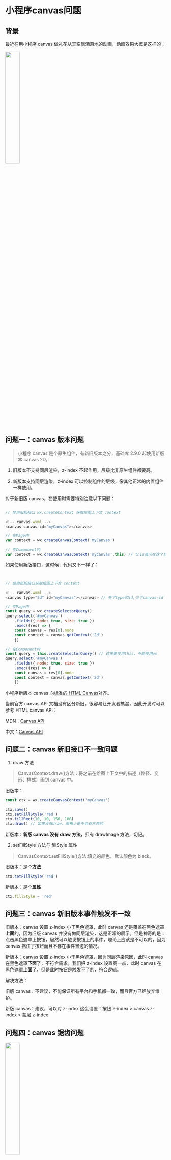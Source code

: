 # 小程序canvas问题

## 背景

最近在用小程序 canvas 做礼花从天空飘洒落地的动画，动画效果大概是这样的：

<img src="https://user-images.githubusercontent.com/9975520/123932101-b0068700-d9c3-11eb-9934-b1f7c719ad40.png" width = "30%" height = "30%" align=center />

## 问题一：canvas 版本问题

> 小程序 canvas 是个原生组件，有新旧版本之分，基础库 2.9.0 起使用新版本 canvas 2D。

1. 旧版本不支持同层渲染，z-index 不起作用，层级比非原生组件都要高。

2. 新版本支持同层渲染，z-index 可以控制组件的层级，像其他正常的内置组件一样使用。

对于新旧版 canvas，在使用时需要特别注意以下问题：

```js

// 使用旧版接口 wx.createContext 获取绘图上下文 context

<!-- canvas.wxml -->
<canvas canvas-id="myCanvas"></canvas>

// 在Page内
var context = wx.createCanvasContext('myCanvas')

// 在Component内
var context = wx.createCanvasContext('myCanvas',this) // this表示在这个自定义组件下查找，不可缺少

```

如果使用新版接口，这时候，代码又不一样了：

```js


// 使用新版接口获取绘图上下文 context

<!-- canvas.wxml -->
<canvas type="2d" id="myCanvas"></canvas> // 多了type和id,少了canvas-id

// 在Page内
const query = wx.createSelectorQuery()
query.select('#myCanvas')
    .fields({ node: true, size: true })
    .exec((res) => {
    const canvas = res[0].node
    const context = canvas.getContext('2d')
    })

// 在Component内
const query = this.createSelectorQuery() // 这里要使用this，不能使用wx
query.select('#myCanvas')
    .fields({ node: true, size: true })
    .exec((res) => {
    const canvas = res[0].node
    const context = canvas.getContext('2d')
    })

```

小程序新版本 canvas 向[标准的 HTML Canvas](https://html.spec.whatwg.org/multipage/canvas.html#the-canvas-element)对齐。

当前官方 canvas API 文档没有区分新旧，很容易让开发者搞混，因此开发时可以参考 HTML canvas API：

MDN：[Canvas API](https://developer.mozilla.org/en-US/docs/Web/API/Canvas_API)

中文：[Canvas API](https://www.canvasapi.cn/CanvasRenderingContext2D/)

## 问题二：canvas 新旧接口不一致问题

1. draw 方法

> CanvasContext.draw()方法：将之前在绘图上下文中的描述（路径、变形、样式）画到 canvas 中。

旧版本：

```js
const ctx = wx.createCanvasContext('myCanvas')

ctx.save()
ctx.setFillStyle('red')
ctx.fillRect(10, 10, 150, 100)
ctx.draw() // 如果没有draw，画布上是不会有东西的
```

新版本：**新版 canvas 没有 draw 方法**，只有 drawImage 方法，切记。

2. setFillStyle 方法与 fillStyle 属性

> CanvasContext.setFillStyle()方法:填充的颜色，默认颜色为 black。

旧版本：是个**方法**

```js
ctx.setFillStyle('red')
```

新版本：是个**属性**

```js
ctx.fillStyle = 'red'
```

## 问题三：canvas 新旧版本事件触发不一致

旧版本：canvas 设置 z-index 小于黑色遮罩，此时 canvas 还是覆盖在黑色遮罩**上面**的，因为旧版 canvas 并没有做同层渲染，这是正常的展示。但是神奇的是：点击黑色遮罩上按钮，居然可以触发按钮上的事件，理论上应该是不可以的，因为 canvas 挡住了按钮而且不存在事件冒泡的情况。

新版本：canvas 设置 z-index 小于黑色遮罩，因为同层渲染原因，此时 canvas 在黑色遮罩**下面**了，不符合需求，我们把 z-index 设置高一点，此时 canvas 在黑色遮罩**上面**了，但是此时按钮是触发不了的，符合逻辑。

解决方法：

旧版 canvas：不建议，不能保证所有平台和手机都一致，而且官方已经放弃维护。

新版 canvas：建议，可以对 z-index 这么设置：按钮 z-index > canvas z-index > 蒙层 z-index

## 问题四：canvas 锯齿问题

<img src="https://user-images.githubusercontent.com/9975520/123932805-5fdbf480-d9c4-11eb-8f0f-e5e36f3bb897.png" width = "30%" height = "30%" align=center />

问题有两个:

1、方块变大了，而且有明显的锯齿

2、下落速度比原来快了非常多

问题原因：

Retina 屏下 1px 使用了 n 个屏幕像素来绘制，其中 n 是像素大小的比率，一般叫 dpr，即设备的物理像素分辨率与 CSS 像素分辨率之比。

假如是 iPhone XS 手机，此时 n = 3 ，1px 被拉伸展示到 3 个设备像素来展示，这时绘制的颜色就有深有浅了，如下图：

<img src="https://user-images.githubusercontent.com/9975520/123936982-49379c80-d9c8-11eb-863d-e4a2f81b2487.png" width = "30%" height = "30%" align=center />

解决方法：

把画布放大，保持跟设备物理像素分辨率一致就可以了，代码如下：

```js
const dpr = wx.getSystemInfoSync().pixelRatio // 浏览器环境则使用 dpr = window.devicePixelRatio
const query = this.createSelectorQuery()
query
  .select('#myCanvas')
  .fields({
    node: true,
    size: true,
  })
  .exec((res) => {
    const canvas = res[0].node
    ctx = canvas.getContext('2d')

    // 以下处理是画布放大dpr倍（iPhone XS 的dpr = 3）
    canvas.width = res[0].width * dpr
    canvas.height = res[0].height * dpr
    ctx.scale(dpr, dpr)
  })
```

## 总结

1. canvas 新旧版本问题
2. canvas 接口不一致问题
3. canvas 事件与表现不一致问题
4. canvas 锯齿问题

小程序新版本 canvas 默认开启 GPU 加速，性能比旧版提升 50%，而且做了同层渲染，事件和样式都符合逻辑，官方推荐使用新版。
